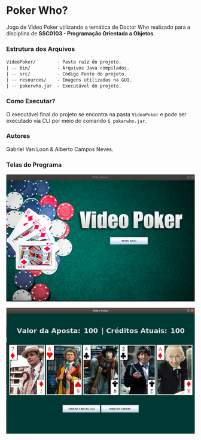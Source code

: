 # Poker Who?

Jogo de Video Poker utilizando a temática de Doctor Who realizado para a disciplina de **SSC0103 - Programação Orientada a Objetos**.

### Estrutura dos Arquivos

```
VideoPoker/        - Pasta raíz do projeto.
| -- bin/          - Arquivos Java compilados.
| -- src/          - Código Fonte do projeto.
| -- resources/    - Imagens utilizadas na GUI.
| -- pokerwho.jar  - Executável do projeto.
```

### Como Executar?

O executável final do projeto se encontra na pasta `VideoPoker` e pode ser executado via CLI por meio do comando `$ pokerwho.jar`.

### Autores

Gabriel Van Loon & Alberto Campos Neves.

### Telas do Programa

![Tela inicial](./VideoPoker/resources/telas/tela_01.png)

![Tela Jogo](./VideoPoker/resources/telas/tela_03.png)
